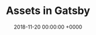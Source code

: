 ---
title: Assets in Gatsby
date: 2018-11-20 00:00:00 +0000
draft: true
menu:
  guides:
    parent: Developing with Gatsby
    name: Asset Pipeline
    identifier: gatsby-asset-pipeline
    weight: 6
---
